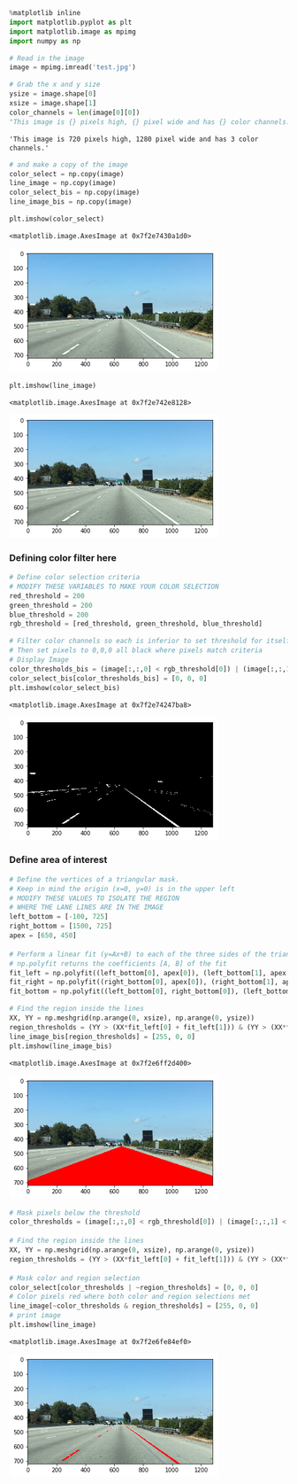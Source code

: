 

```python
%matplotlib inline
import matplotlib.pyplot as plt
import matplotlib.image as mpimg
import numpy as np
```


```python
# Read in the image
image = mpimg.imread('test.jpg')
```


```python
# Grab the x and y size 
ysize = image.shape[0]
xsize = image.shape[1]
color_channels = len(image[0][0])
"This image is {} pixels high, {} pixel wide and has {} color channels.".format(ysize, xsize, color_channels)
```




    'This image is 720 pixels high, 1280 pixel wide and has 3 color channels.'




```python
# and make a copy of the image
color_select = np.copy(image)
line_image = np.copy(image)
color_select_bis = np.copy(image)
line_image_bis = np.copy(image)
```


```python
plt.imshow(color_select)
```




    <matplotlib.image.AxesImage at 0x7f2e7430a1d0>




![png](output_4_1.png)



```python
plt.imshow(line_image)
```




    <matplotlib.image.AxesImage at 0x7f2e742e8128>




![png](output_5_1.png)


### Defining color filter here


```python
# Define color selection criteria
# MODIFY THESE VARIABLES TO MAKE YOUR COLOR SELECTION
red_threshold = 200
green_threshold = 200
blue_threshold = 200
rgb_threshold = [red_threshold, green_threshold, blue_threshold]
```


```python
# Filter color channels so each is inferior to set threshold for itself
# Then set pixels to 0,0,0 all black where pixels match criteria
# Display Image
color_thresholds_bis = (image[:,:,0] < rgb_threshold[0]) | (image[:,:,1] < rgb_threshold[1]) | (image[:,:,2] < rgb_threshold[2])
color_select_bis[color_thresholds_bis] = [0, 0, 0]
plt.imshow(color_select_bis)
```




    <matplotlib.image.AxesImage at 0x7f2e74247ba8>




![png](output_8_1.png)


### Define area of interest


```python
# Define the vertices of a triangular mask.
# Keep in mind the origin (x=0, y=0) is in the upper left
# MODIFY THESE VALUES TO ISOLATE THE REGION 
# WHERE THE LANE LINES ARE IN THE IMAGE
left_bottom = [-100, 725]
right_bottom = [1500, 725]
apex = [650, 450]

# Perform a linear fit (y=Ax+B) to each of the three sides of the triangle
# np.polyfit returns the coefficients [A, B] of the fit
fit_left = np.polyfit((left_bottom[0], apex[0]), (left_bottom[1], apex[1]), 1)
fit_right = np.polyfit((right_bottom[0], apex[0]), (right_bottom[1], apex[1]), 1)
fit_bottom = np.polyfit((left_bottom[0], right_bottom[0]), (left_bottom[1], right_bottom[1]), 1)
```


```python
# Find the region inside the lines
XX, YY = np.meshgrid(np.arange(0, xsize), np.arange(0, ysize))
region_thresholds = (YY > (XX*fit_left[0] + fit_left[1])) & (YY > (XX*fit_right[0] + fit_right[1])) & (YY < (XX*fit_bottom[0] + fit_bottom[1]))
line_image_bis[region_thresholds] = [255, 0, 0]
plt.imshow(line_image_bis)
```




    <matplotlib.image.AxesImage at 0x7f2e6ff2d400>




![png](output_11_1.png)



```python
# Mask pixels below the threshold
color_thresholds = (image[:,:,0] < rgb_threshold[0]) | (image[:,:,1] < rgb_threshold[1]) | (image[:,:,2] < rgb_threshold[2])

# Find the region inside the lines
XX, YY = np.meshgrid(np.arange(0, xsize), np.arange(0, ysize))
region_thresholds = (YY > (XX*fit_left[0] + fit_left[1])) & (YY > (XX*fit_right[0] + fit_right[1])) & (YY < (XX*fit_bottom[0] + fit_bottom[1]))                   

# Mask color and region selection
color_select[color_thresholds | ~region_thresholds] = [0, 0, 0]
# Color pixels red where both color and region selections met
line_image[~color_thresholds & region_thresholds] = [255, 0, 0]
# print image
plt.imshow(line_image)
```




    <matplotlib.image.AxesImage at 0x7f2e6fe84ef0>




![png](output_12_1.png)

